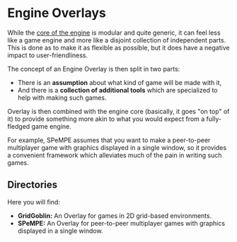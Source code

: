 # Engine Overlays
While the [core of the engine](https://github.com/jbatnozic/Hobgoblin/tree/master/EngineCore#engine-core) is modular
and quite generic, it can feel less like a game engine and more like a disjoint collection of independent parts.
This is done as to make it as flexible as possible, but it does have a negative impact to user-friendliness.

The concept of an Engine Overlay is then split in two parts: 
- There is an **assumption** about what kind of game will be made with it, 
- And there is a **collection of additional tools** which are specialized to help with making such games.

Overlay is then combined with the engine core (basically, it goes "on top" of it) to provide something more akin to
what you would expect from a fully-fledged game engine.

For example, SPeMPE assumes that you want to make a peer-to-peer multiplayer game with graphics displayed in a
single window, so it provides a convenient framework which alleviates much of the pain in writing such games.

## Directories
Here you will find:
- **GridGoblin:** An Overlay for games in 2D grid-based environments.
- **SPeMPE:** An Overlay for peer-to-peer multiplayer games with graphics displayed in a single window.
